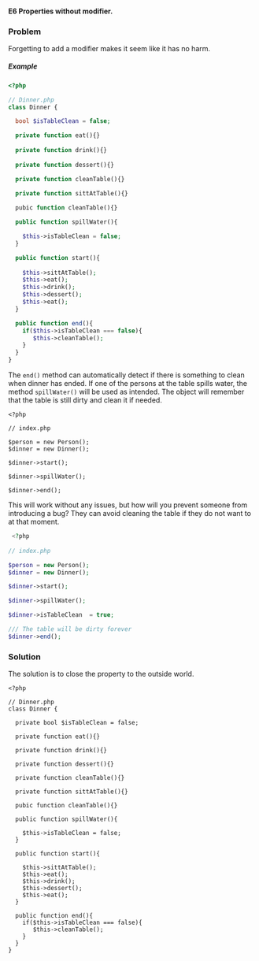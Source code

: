 
#### E6 Properties without modifier.

### Problem 

Forgetting to add a modifier makes it seem like it has no harm.

##### Example
```php
<?php

// Dinner.php
class Dinner {

  bool $isTableClean = false;

  private function eat(){}
  
  private function drink(){}
  
  private function dessert(){}

  private function cleanTable(){}

  private function sittAtTable(){}
  
  pubic function cleanTable(){}

  public function spillWater(){

    $this->isTableClean = false;
  }

  public function start(){
  
    $this->sittAtTable();
    $this->eat();
    $this->drink();
    $this->dessert();
    $this->eat();
  }

  public function end(){
    if($this->isTableClean === false){
       $this->cleanTable();
    }
  }
}
```

The `end()` method can automatically detect if there is something to clean when dinner has ended. If one of the persons at the table spills water, the method `spillWater()` will be used as intended. The object will remember that the table is still dirty and clean it if needed. 

```
<?php
 
// index.php

$person = new Person();
$dinner = new Dinner();

$dinner->start();

$dinner->spillWater();

$dinner->end();

```
This will work without any issues, but how will you prevent someone from introducing a bug? They can avoid cleaning the table if they do not want to at that moment. 

```php
 <?php
 
// index.php

$person = new Person();
$dinner = new Dinner();

$dinner->start();

$dinner->spillWater();

$dinner->isTableClean  = true;

/// The table will be dirty forever
$dinner->end();
```
### Solution 

The solution is to close the property to the outside world.

```<?php
<?php

// Dinner.php
class Dinner {

  private bool $isTableClean = false;

  private function eat(){}
  
  private function drink(){}
  
  private function dessert(){}

  private function cleanTable(){}

  private function sittAtTable(){}
  
  pubic function cleanTable(){}

  public function spillWater(){

    $this->isTableClean = false;
  }

  public function start(){
  
    $this->sittAtTable();
    $this->eat();
    $this->drink();
    $this->dessert();
    $this->eat();
  }

  public function end(){
    if($this->isTableClean === false){
       $this->cleanTable();
    }
  }
}
```

